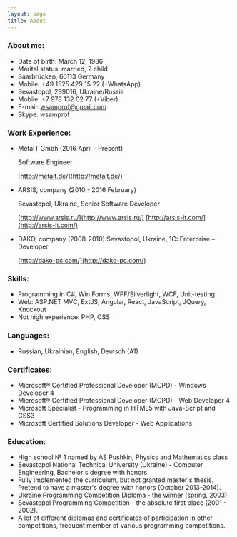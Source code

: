 ```yaml
---
layout: page
title: About
---
```


### About me:
* Date of birth:  March 12, 1986
* Marital status: married, 2 child
* Saarbrücken, 66113 Germany
* Mobile: +49 1525 429 15 22 (+WhatsApp)
* Sevastopol, 299016, Ukraine/Russia
* Mobile: +7 978 132 02 77 (+Viber)
* E-mail: wsamprof@gmail.com
* Skype: wsamprof

### Work Experience:
* MetaIT Gmbh (2016 April - Present)

  Software Engineer

  [http://metait.de/](http://metait.de/)

*   ARSIS, company (2010 - 2016 February)

    Sevastopol, Ukraine, Senior Software Developer

    [http://www.arsis.ru/](http://www.arsis.ru/)  [http://arsis-it.com/](http://arsis-it.com/)
*   DAKO, company (2008-2010)
    Sevastopol, Ukraine, 1C: Enterprise – Developer

    [http://dako-pc.com/](http://dako-pc.com/)


### Skills:
*   Programming in C#, Win Forms, WPF/Silverlight, WCF, Unit-testing
*   Web: ASP.NET MVC, ExtJS, Angular, React, JavaScript, JQuery, Knockout
*   Not high experience:  PHP, CSS

### Languages:
*   Russian, Ukrainian, English, Deutsch (A1)

### Certificates:
*   Microsoft® Certified Professional Developer (MCPD) - Windows Developer 4
*   Microsoft® Certified Professional Developer (MCPD) - Web Developer 4
*   Microsoft Specialist - Programming in HTML5 with Java-Script and CSS3
*   Microsoft Certified Solutions Developer - Web Applications

### Education:
*   High school № 1 named by AS Pushkin, Physics and Mathematics class
*   Sevastopol National Technical University (Ukraine) - Computer Engineering, Bachelor's degree with honors.
*   Fully implemented the curriculum, but not granted master's thesis. Pretend to have a master's degree with honors (October 2013-2014).
*   Ukraine Programming Competition Diploma - the winner (spring, 2003).
*   Sevastopol Programming Competition - the absolute first place (2001 - 2002).
*   A lot of different diplomas and certificates of participation in other competitions, frequent member of various programming competitions.